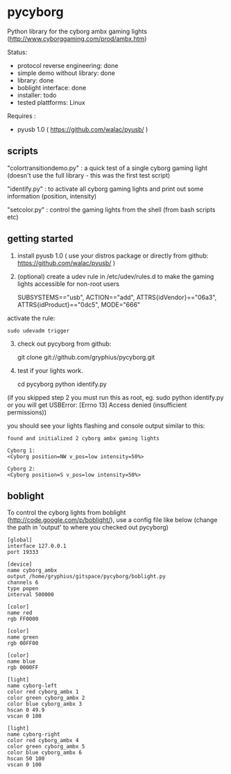 pycyborg
========

Python library for the cyborg ambx gaming lights 
(http://www.cyborggaming.com/prod/ambx.htm)


Status:
 - protocol reverse engineering: done
 - simple demo without library: done
 - library: done
 - boblight interface: done
 - installer: todo
 - tested plattforms: Linux

Requires : 
 - pyusb 1.0 ( https://github.com/walac/pyusb/ )


scripts
-------

"colortransitiondemo.py" : a quick test of a single cyborg gaming light (doesn't use the full library - this was the first test script)

"identify.py" : to activate all cyborg gaming lights and print out some information (position, intensity)

"setcolor.py" : control the gaming lights from the shell (from bash scripts etc) 


getting started
---------------

1. install pyusb 1.0 ( use your distros package or directly from  github: https://github.com/walac/pyusb/ )
2. (optional) create a udev rule in /etc/udev/rules.d to make the gaming lights accessible for non-root users

    SUBSYSTEMS=="usb", ACTION=="add", ATTRS{idVendor}=="06a3", ATTRS{idProduct}=="0dc5", MODE="666"
    
activate the rule:
 
    sudo udevadm trigger

3. check out pycyborg from github:

    git clone git://github.com/gryphius/pycyborg.git
    
4. test if your lights work. 

    cd pycyborg
    python identify.py
   
(if you skipped step 2 you must run this as root, eg. sudo python identify.py or you will get USBError: [Errno 13] Access denied (insufficient permissions))
 
you should see your lights flashing and console output similar to this:

    found and initialized 2 cyborg ambx gaming lights
    	
    Cyborg 1: 
    <Cyborg position=NW v_pos=low intensity=50%>
    
    Cyborg 2: 
    <Cyborg position=S v_pos=low intensity=50%>


boblight
--------

To control the cyborg lights from boblight (http://code.google.com/p/boblight/), use a config file like below
(change the path in 'output' to where you checked out pycyborg)


	[global]
	interface 127.0.0.1
	port 19333
	
	[device]
	name cyborg_ambx
	output /home/gryphius/gitspace/pycyborg/boblight.py
	channels 6
	type popen
	interval 500000
	
	[color]
	name red
	rgb FF0000
	
	[color]
	name green
	rgb 00FF00
	
	[color]
	name blue
	rgb 0000FF
	
	[light]
	name cyborg-left
	color red cyborg_ambx 1
	color green cyborg_ambx 2
	color blue cyborg_ambx 3
	hscan 0 49.9
	vscan 0 100
	
	[light]
	name cyborg-right
	color red cyborg_ambx 4
	color green cyborg_ambx 5
	color blue cyborg_ambx 6
	hscan 50 100
	vscan 0 100

